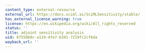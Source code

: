 ```yaml
---
content_type: external-resource
external_url: https://docs.sciml.ai/SciMLSensitivity/stable/
has_external_license_warning: true
license: https://en.wikipedia.org/wiki/All_rights_reserved
status: ''
title: adjoint sensitivity analysis
uid: 8755868c-a119-4fe7-b391-7219fc2cf6da
wayback_url: ''
---
```

